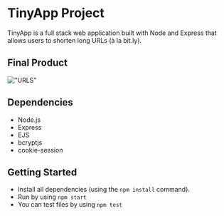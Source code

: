 # TinyApp Project

TinyApp is a full stack web application built with Node and Express that allows users to shorten long URLs (à la bit.ly).

## Final Product

!["URLS"](#)

## Dependencies

- Node.js
- Express
- EJS
- bcryptjs
- cookie-session

## Getting Started

- Install all dependencies (using the `npm install` command).
- Run by using `npm start`
- You can test files by using `npm test`